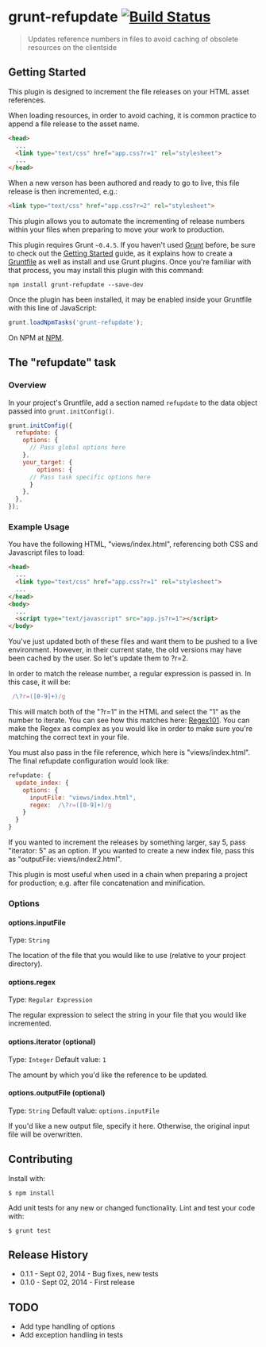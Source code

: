 # grunt-refupdate [![Build Status](https://travis-ci.org/ChrisEdson/grunt-refupdate.svg?branch=master)](https://travis-ci.org/ChrisEdson/grunt-refupdate)

> Updates reference numbers in files to avoid caching of obsolete resources on the clientside

## Getting Started

This plugin is designed to increment the file releases on your HTML asset references.

When loading resources, in order to avoid caching, it is common practice to append a file release to the asset name.

```HTML
<head>
  ...
  <link type="text/css" href="app.css?r=1" rel="stylesheet">
  ...
</head>
```

When a new verson has been authored and ready to go to live, this file release is then incremented, e.g.:

```HTML
<link type="text/css" href="app.css?r=2" rel="stylesheet">
```

This plugin allows you to automate the incrementing of release numbers within your files when preparing to move your work to production.

This plugin requires Grunt `~0.4.5`. If you haven't used [Grunt](http://gruntjs.com/) before, be sure to check out the [Getting Started](http://gruntjs.com/getting-started) guide, as it explains how to create a [Gruntfile](http://gruntjs.com/sample-gruntfile) as well as install and use Grunt plugins. Once you're familiar with that process, you may install this plugin with this command:

```shell
npm install grunt-refupdate --save-dev
```

Once the plugin has been installed, it may be enabled inside your Gruntfile with this line of JavaScript:

```js
grunt.loadNpmTasks('grunt-refupdate');
```

On NPM at [NPM](https://www.npmjs.org/package/grunt-refupdate).

## The "refupdate" task

### Overview
In your project's Gruntfile, add a section named `refupdate` to the data object passed into `grunt.initConfig()`.

```js
grunt.initConfig({
  refupdate: {
    options: {
      // Pass global options here
    },
    your_target: {
        options: {
      // Pass task specific options here
      }
    },
  },
});
```

### Example Usage

You have the following HTML, "views/index.html", referencing both CSS and Javascript files to load:
```HTML
<head>
  ...
  <link type="text/css" href="app.css?r=1" rel="stylesheet">
  ...
</head>
<body>
  ...
  <script type="text/javascript" src="app.js?r=1"></script>
</body>
```

You've just updated both of these files and want them to be pushed to a live environment. However, in their current state, the old versions may have been cached by the user. So let's update them to ?r=2.

In order to match the release number, a regular expression is passed in. In this case, it will be:

```js
 /\?r=([0-9]+)/g
```

This will match both of the "?r=1" in the HTML and select the "1" as the number to iterate. You can see how this matches here: [Regex101](http://regex101.com/r/iJ2zN9/2). You can make the Regex as complex as you would like in order to make sure you're matching the correct text in your file.

You must also pass in the file reference, which here is "views/index.html". The final refupdate configuration would look like:

```js
refupdate: {
  update_index: {
    options: {
      inputFile: "views/index.html",
      regex:  /\?r=([0-9]+)/g
    }
  }
}
```

If you wanted to increment the releases by something larger, say 5, pass "iterator: 5" as an option. If you wanted to create a new index file, pass this as "outputFile: views/index2.html".

This plugin is most useful when used in a chain when preparing a project for production; e.g. after file concatenation and minification.

### Options

#### options.inputFile

Type: `String`

The location of the file that you would like to use (relative to your project directory).

#### options.regex

Type: `Regular Expression`

The regular expression to select the string in your file that you would like incremented.

#### options.iterator (optional)

Type: `Integer`
Default value: `1`

The amount by which you'd like the reference to be updated.

#### options.outputFile (optional)

Type: `String`
Default value: `options.inputFile`

If you'd like a new output file, specify it here. Otherwise, the original input file will be overwritten.

## Contributing
Install with:
```shell
$ npm install
```

Add unit tests for any new or changed functionality. Lint and test your code with:
```shell
$ grunt test
```

## Release History
* 0.1.1 - Sept 02, 2014 - Bug fixes, new tests
* 0.1.0 - Sept 02, 2014 - First release

## TODO
* Add type handling of options
* Add exception handling in tests
